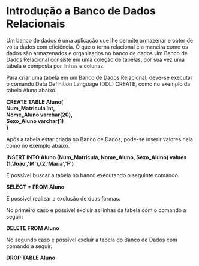 # Introdução a Banco de Dados Relacionais

Um banco de dados é uma aplicação que lhe permite armazenar e obter de volta dados com eficiência. O que o torna relacional é a maneira como os dados são armazenados e organizados no banco de dados.Um Banco de Dados Relacional consiste em uma coleção de tabelas, por sua vez uma tabela é composta por linhas e colunas.

Para criar uma tabela em um Banco de Dados Relacional, deve-se executar o comando Data Definition Language (DDL) CREATE, como  no exemplo da tabela Aluno abaixo.  
  
**CREATE TABLE Aluno(**  
	**Num_Matricula int,**  
    **Nome_Aluno varchar(20),**  
    **Sexo_Aluno varchar(1)**  
**)**    

Após a tabela estar criada no Banco de Dados, pode-se inserir valores nela como no exemplo abaixo.  

**INSERT INTO Aluno (Num_Matricula, Nome_Aluno, Sexo_Aluno) values (1,'João','M'),(2,'Maria','F')**  

É possível buscar a tabela no banco executando o seguinte comando.  

**SELECT * FROM Aluno**  

É possível realizar a exclusão de duas formas.  

No primeiro caso é possível excluir as linhas da tabela com o comando a seguir:  

**DELETE FROM Aluno**  

No segundo caso é possível excluir a tabela do Banco de Dados com comando a seguir:  

**DROP TABLE Aluno**
